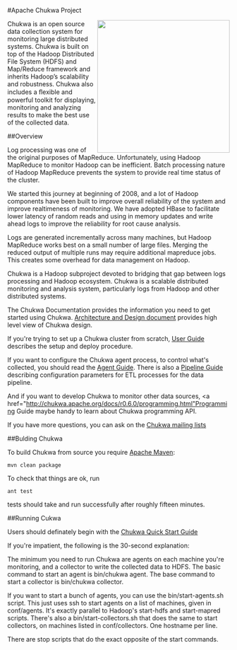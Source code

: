 #Apache Chukwa Project

<img src="http://chukwa.apache.org/images/chukwa_logo_small.jpg" align="right" width="300" />

Chukwa is an open source data collection system for monitoring large distributed systems. 
Chukwa is built on top of the Hadoop Distributed File System (HDFS) and Map/Reduce 
framework and inherits Hadoop’s scalability and robustness. Chukwa also includes a 
ﬂexible and powerful toolkit for displaying, monitoring and analyzing results to 
make the best use of the collected data. 

##Overview

Log processing was one of the original purposes of MapReduce. Unfortunately, using 
Hadoop MapReduce to monitor Hadoop can be inefficient. Batch processing nature of 
Hadoop MapReduce prevents the system to provide real time status of the cluster.

We started this journey at beginning of 2008, and a lot of Hadoop components have 
been built to improve overall reliability of the system and improve realtimeness of 
monitoring. We have adopted HBase to facilitate lower latency of random reads and 
using in memory updates and write ahead logs to improve the reliability for root 
cause analysis.

Logs are generated incrementally across many machines, but Hadoop MapReduce works 
best on a small number of large files. Merging the reduced output of multiple runs 
may require additional mapreduce jobs. This creates some overhead for data management 
on Hadoop.

Chukwa is a Hadoop subproject devoted to bridging that gap between logs processing 
and Hadoop ecosystem. Chukwa is a scalable distributed monitoring and analysis system, 
particularly logs from Hadoop and other distributed systems.

The Chukwa Documentation provides the information you need to get started using 
Chukwa. <a href="http://chukwa.apache.org/docs/r0.6.0/design.html">Architecture and 
Design document</a> provides high level view of Chukwa design.

If you're trying to set up a Chukwa cluster from scratch, 
<a href="http://chukwa.apache.org/docs/r0.6.0/user.html">User Guide</a> describes the 
setup and deploy procedure.

If you want to configure the Chukwa agent process, to control what's collected, you 
should read the <a href="http://chukwa.apache.org/docs/r0.6.0/agent.html">Agent Guide</a>. 
There is also a <a href="http://chukwa.apache.org/docs/r0.6.0/pipeline.html">Pipeline Guide</a> 
describing configuration parameters for ETL processes for the data pipeline.

And if you want to develop Chukwa to monitor other data sources, 
<a href="http://chukwa.apache.org/docs/r0.6.0/programming.html"Programming Guide</a> 
maybe handy to learn about Chukwa programming API.

If you have more questions, you can ask on the 
<a href="http://chukwa.apache.org/mail-lists.html">Chukwa mailing lists</a>

##Bulding Chukwa

To build Chukwa from source you require <a href="http://maven.apache.org">Apache Maven</a>:
```
mvn clean package
```
To check that things are ok, run 
```
ant test
```
tests should take and run successfully after roughly fifteen minutes.

##Running Cukwa

Users should definately begin with the 
<a href="http://chukwa.apache.org/docs/r0.6.0/Quick_Start_Guide.html">
Chukwa Quick Start Guide</a>

If you're impatient, the following is the 30-second explanation:

The minimum you need to run Chukwa are agents on each machine you're 
monitoring, and a collector to write the collected data to HDFS.  The
basic command to start an agent is bin/chukwa agent.  The base command to
start a collector is bin/chukwa collector.

If you want to start a bunch of agents, you can use the
bin/start-agents.sh script. This just uses ssh to start agents on a
list of machines, given in conf/agents. It's exactly parallel to
Hadoop's start-hdfs and start-mapred scripts.  There's also a 
bin/start-collectors.sh that does the same to start collectors, on 
machines listed in conf/collectors.  One hostname per line.

There are stop scripts that do the exact opposite of the start commands. 

